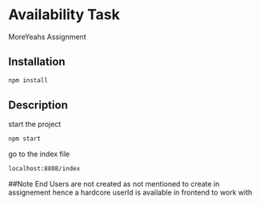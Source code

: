 # Availability Task
MoreYeahs Assignment 

## Installation
```bash
npm install
```

## Description
start the project 
```bash
npm start
```
go to the index file 

```bash
localhost:8808/index
```
##Note
End Users are not created as not mentioned to create in assignement hence a hardcore userId is available in frontend to work with
